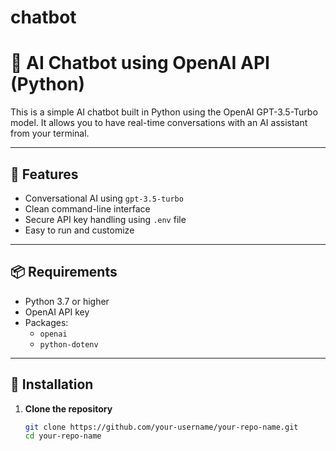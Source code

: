 # chatbot
# 🧠 AI Chatbot using OpenAI API (Python)

This is a simple AI chatbot built in Python using the OpenAI GPT-3.5-Turbo model. It allows you to have real-time conversations with an AI assistant from your terminal.

---

## 🚀 Features

- Conversational AI using `gpt-3.5-turbo`
- Clean command-line interface
- Secure API key handling using `.env` file
- Easy to run and customize

---

## 📦 Requirements

- Python 3.7 or higher
- OpenAI API key
- Packages:
  - `openai`
  - `python-dotenv`

---

## 🔧 Installation

1. **Clone the repository**

   ```bash
   git clone https://github.com/your-username/your-repo-name.git
   cd your-repo-name
